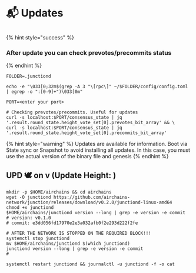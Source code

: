 # 📬 Updates

##

{% hint style="success" %}
### After update you can check prevotes/precommits status
{% endhint %}

```shell
FOLDER=.junctiond

echo -e "\033[0;32m$(grep -A 3 "\[rpc\]" ~/$FOLDER/config/config.toml | egrep -o ":[0-9]+")\033[0m"

PORT=<enter your port>

# Checking prevotes/precommits. Useful for updates
curl -s localhost:$PORT/consensus_state | jq '.result.round_state.height_vote_set[0].prevotes_bit_array' && \
curl -s localhost:$PORT/consensus_state | jq '.result.round_state.height_vote_set[0].precommits_bit_array'
```



{% hint style="warning" %}
Updates are available for information. Boot via State sync or Snapshot to avoid installing all updates. In this case, you must use the actual version of the binary file and genesis
{% endhint %}

## UPD 🕊 on v (Update Height: )

```shell
mkdir -p $HOME/airchains && cd airchains
wget -O junctiond https://github.com/airchains-network/junction/releases/download/v0.2.0/junctiond-linux-amd64
chmod +x junctiond
$HOME/airchains/junctiond version --long | grep -e version -e commit
# version: v0.1.0
# commit: e3dd056fd17970e2e3a032afb0f2e293d222f2fe

# AFTER THE NETWORK IS STOPPED ON THE REQUIRED BLOCK!!!
systemctl stop junctiond
mv $HOME/airchains/junctiond $(which junctiond)
junctiond version --long | grep -e version -e commit
# 

systemctl restart junctiond && journalctl -u junctiond -f -o cat
```

